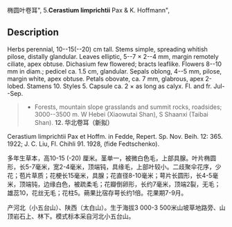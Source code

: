 椭圆叶卷耳",
5.**Cerastium limprichtii** Pax & K. Hoffmann",

## Description
Herbs perennial, 10--15(--20) cm tall. Stems simple, spreading whitish pilose, distally glandular. Leaves elliptic, 5--7 × 2--4 mm, margin remotely ciliate, apex obtuse. Dichasium few flowered; bracts leaflike. Flowers 8--10 mm in diam.; pedicel ca. 1.5 cm, glandular. Sepals oblong, 4--5 mm, pilose, margin white, apex obtuse. Petals obovate, ca. 7 mm, glabrous, apex 2-lobed. Stamens 10. Styles 5. Capsule ca. 2 × as long as calyx. Fl. and fr. Jul--Sep.

> * Forests, mountain slope grasslands and summit rocks, roadsides; 3000--3500 m. W Hebei (Xiaowutai Shan), S Shaanxi (Taibai Shan).
**12. 华北卷耳（新拟）**

Cerastium limprichtii Pax et Hoffm. in Fedde, Repert. Sp. Nov. Beih. 12: 365. 1922; J. C. Liu, Fl. Chihli 91. 1928, (fide Fedtschenko).

多年生草本，高10-15 (-20) 厘米。茎单一，被微白色毛，上部具腺。叶片椭圆形，长5-7毫米，宽2-4毫米，顶端钝，具缘毛，上部叶较小。二歧聚伞花序，少花；苞片草质；花梗长15毫米，具腺；花直径8-10毫米；萼片长圆形，长4-5毫米，顶端钝，边缘白色，被疏柔毛；花瓣倒卵形，长约7毫米，顶端2裂，无毛；雄蕊10，花丝无毛；花柱5。蒴果比宿存萼长约1倍。花果期7-9月。

产河北（小五台山）、陕西（太白山）。生于海拔3 000-3 500米山坡草地路旁、山顶岩石上、林下。模式标本采自河北小五台山。

